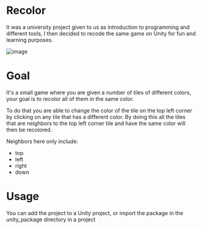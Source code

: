 # Recolor
It was a university project given to us as introduction to programming and different tools,
I then decided to recode the same game on Unity for fun and learning purposes.

![image](https://user-images.githubusercontent.com/57765813/118865193-01115e80-b8e1-11eb-89f8-dc55333597d5.png)


# Goal 
It's a small game where you are given a number of tiles of different colors,
your goal is to recolor all of them in the same color.

To do that you are able to change the color of the tile on the top left corner by clicking on any tile that has a different color.
By doing this all the tiles that are neighbors to the top left corner tile and have the same color  will then be recolored.

Neighbors here only include:
* top
* left
* right
* down

# Usage
You can add the project to a Unity project, 
or import the package in the unity_package directory in a project


